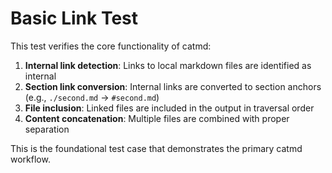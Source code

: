 # Basic Link Test

This test verifies the core functionality of catmd:

1. **Internal link detection**: Links to local markdown files are identified as internal
2. **Section link conversion**: Internal links are converted to section anchors (e.g., `./second.md` → `#second.md`)
3. **File inclusion**: Linked files are included in the output in traversal order
4. **Content concatenation**: Multiple files are combined with proper separation

This is the foundational test case that demonstrates the primary catmd workflow.
